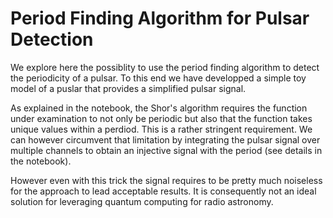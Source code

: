 # Period Finding Algorithm for Pulsar Detection

We explore here the possiblity to use the period finding algorithm to detect the periodicity of a pulsar. To this end we have developped a simple toy model of a  puslar that provides a simplified pulsar signal.

As explained in the notebook, the Shor's algorithm requires the function under examination to not only be periodic but also that the function takes unique values within a perdiod. This is a rather stringent requirement. We can however circumvent that limitation by integrating the pulsar signal over multiple channels to obtain an injective signal with the period (see details in the notebook). 

However even with this trick the signal requires to be pretty much noiseless for the approach to lead acceptable results. It is consequently not an ideal solution for leveraging quantum computing for radio astronomy.
